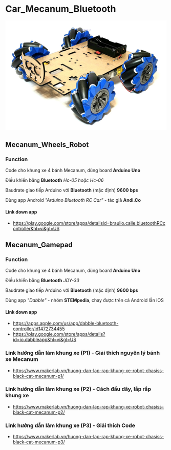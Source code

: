 # Car_Mecanum_Bluetooth
<p align="center"><img src="/assets/mecanum.jpg"/></p>

## Mecanum_Wheels_Robot

### Function

Code cho khung xe 4 bánh Mecanum, dùng board **Arduino Uno**

Điều khiển bằng **Bluetooth** *Hc-05 hoặc Hc-06*

Baudrate giao tiếp Arduino với **Bluetooth** (mặc định) **9600 bps**

Dùng app Android *"Arduino Bluetooth RC Car"* - tác giả **Andi.Co**

#### Link down app
+ https://play.google.com/store/apps/detailsid=braulio.calle.bluetoothRCcontroller&hl=vi&gl=US

## Mecanum_Gamepad

### Function

Code cho khung xe 4 bánh Mecanum, dùng board **Arduino Uno**

Điều khiển bằng **Bluetooth** *JDY-33*

Baudrate giao tiếp Arduino với **Bluetooth** (mặc định) **9600 bps**

Dùng app *"Dabble"* - nhóm **STEMpedia**, chạy được trên cả Android lẫn iOS

#### Link down app
+ https://apps.apple.com/us/app/dabble-bluetooth-controller/id1472734455
+ https://play.google.com/store/apps/details?id=io.dabbleapp&hl=vi&gl=US

### Link hướng dẫn làm khung xe (P1) - Giải thích nguyên lý bánh xe Mecanum
+ https://www.makerlab.vn/huong-dan-lap-rap-khung-xe-robot-chasiss-black-cat-mecanum-p1/

### Link hướng dẫn làm khung xe (P2) - Cách đấu dây, lắp rắp khung xe
+ https://www.makerlab.vn/huong-dan-lap-rap-khung-xe-robot-chasiss-black-cat-mecanum-p2/

### Link hướng dẫn làm khung xe (P3) - Giải thích Code
+ https://www.makerlab.vn/huong-dan-lap-rap-khung-xe-robot-chasiss-black-cat-mecanum-p3/
